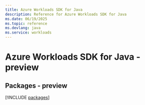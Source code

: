 ```yaml
---
title: Azure Workloads SDK for Java
description: Reference for Azure Workloads SDK for Java
ms.date: 06/19/2025
ms.topic: reference
ms.devlang: java
ms.service: workloads
---
```

# Azure Workloads SDK for Java - preview
## Packages - preview
[!INCLUDE [packages](workloads-index.md)]
